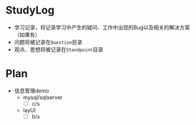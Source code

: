 # StudyLog
+ 学习记录，将记录学习中产生的疑问、工作中出现的Bug以及相关的解决方案（如果有）
+ 问题将被记录在`Question`目录
+ 观点、思想将被记录在`Standpoint`目录

# Plan
+ 信息管理demo  
  + mysql/sqlserver
    - [ ] c/s  
  + layUI  
    - [ ] b/s
